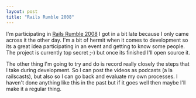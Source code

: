 ```yaml
---
layout: post
title: "Rails Rumble 2008"
---
```


I'm participating in <a href="http://www.railsrumble.com/">Rails Rumble 2008</a> I got in a bit late because I only came across it the other day. I'm a bit of hermit when it comes to development so its a great idea participating in an event and getting to know some people. The project is currently top secret ;-) but once its finished I'll open source it.
<!--more-->
The other thing I'm going to try and do is record really closely the steps that I take during development. So I can post the videos as podcasts (a la railscasts), but also so I can go back and evaluate my own processes. I haven't done anything like this in the past but if it goes well then maybe I'll make it a regular thing.
